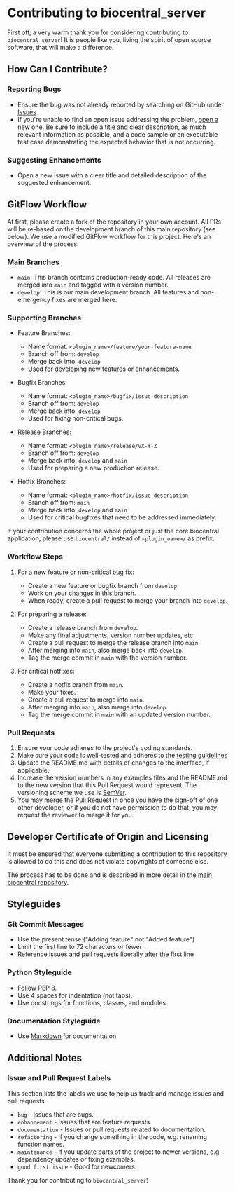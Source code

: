 # Contributing to biocentral_server

First off, a very warm thank you for considering contributing to `biocentral_server`! It is people like you,
living the spirit of open source software, that will make a difference.

## How Can I Contribute?

### Reporting Bugs

- Ensure the bug was not already reported by searching on GitHub
  under [Issues](https://github.com/biocentral/biocentral_server/issues).
- If you're unable to find an open issue addressing the
  problem, [open a new one](https://github.com/biocentral/biocentral_server/issues/new).
  Be sure to include a title and clear
  description, as much relevant information as possible, and a code sample or an executable test case demonstrating the
  expected behavior that is not occurring.

### Suggesting Enhancements

- Open a new issue with a clear title and detailed description of the suggested enhancement.

## GitFlow Workflow

At first, please create a fork of the repository in your own account. All PRs will be re-based on the development
branch of this main repository (see below).
We use a modified GitFlow workflow for this project. Here's an overview of the process:

### Main Branches

- `main`: This branch contains production-ready code. All releases are merged into `main` and tagged with a version
  number.
- `develop`: This is our main development branch. All features and non-emergency fixes are merged here.

### Supporting Branches

- Feature Branches:
    - Name format: `<plugin_name>/feature/your-feature-name`
    - Branch off from: `develop`
    - Merge back into: `develop`
    - Used for developing new features or enhancements.

- Bugfix Branches:
    - Name format: `<plugin_name>/bugfix/issue-description`
    - Branch off from: `develop`
    - Merge back into: `develop`
    - Used for fixing non-critical bugs.

- Release Branches:
    - Name format: `<plugin_name>/release/vX-Y-Z`
    - Branch off from: `develop`
    - Merge back into: `develop` and `main`
    - Used for preparing a new production release.

- Hotfix Branches:
    - Name format: `<plugin_name>/hotfix/issue-description`
    - Branch off from: `main`
    - Merge back into: `develop` and `main`
    - Used for critical bugfixes that need to be addressed immediately.

If your contribution concerns the whole project or just the core biocentral application, please use
`biocentral/` instead of `<plugin_name>/` as prefix.

### Workflow Steps

1. For a new feature or non-critical bug fix:
    - Create a new feature or bugfix branch from `develop`.
    - Work on your changes in this branch.
    - When ready, create a pull request to merge your branch into `develop`.

2. For preparing a release:
    - Create a release branch from `develop`.
    - Make any final adjustments, version number updates, etc.
    - Create a pull request to merge the release branch into `main`.
    - After merging into `main`, also merge back into `develop`.
    - Tag the merge commit in `main` with the version number.

3. For critical hotfixes:
    - Create a hotfix branch from `main`.
    - Make your fixes.
    - Create a pull request to merge into `main`.
    - After merging into `main`, also merge into `develop`.
    - Tag the merge commit in `main` with an updated version number.

### Pull Requests

1. Ensure your code adheres to the project's coding standards.
2. Make sure your code is well-tested and adheres to the [testing guidelines](docs/Contributing/testing.md)
3. Update the README.md with details of changes to the interface, if applicable.
4. Increase the version numbers in any examples files and the README.md to the new version that this Pull Request would
   represent. The versioning scheme we use is [SemVer](http://semver.org/).
5. You may merge the Pull Request in once you have the sign-off of one other developer, or if you do not have
   permission to do that, you may request the reviewer to merge it for you.

## Developer Certificate of Origin and Licensing

It must be ensured that everyone submitting a contribution to this repository is allowed to do this and does not violate
copyrights of someone else.

The process has to be done and is described in more detail in the
[main biocentral repository](https://github.com/biocentral/biocentral/Contributing.md).

## Styleguides

### Git Commit Messages

- Use the present tense ("Adding feature" not "Added feature")
- Limit the first line to 72 characters or fewer
- Reference issues and pull requests liberally after the first line

### Python Styleguide

- Follow [PEP 8](https://www.python.org/dev/peps/pep-0008/).
- Use 4 spaces for indentation (not tabs).
- Use docstrings for functions, classes, and modules.

### Documentation Styleguide

- Use [Markdown](https://daringfireball.net/projects/markdown/) for documentation.

## Additional Notes

### Issue and Pull Request Labels

This section lists the labels we use to help us track and manage issues and pull requests.

* `bug` - Issues that are bugs.
* `enhancement` - Issues that are feature requests.
* `documentation` - Issues or pull requests related to documentation.
* `refactoring` - If you change something in the code, e.g. renaming function names.
* `maintenance` -  If you update parts of the project to newer versions, e.g. dependency updates or fixing examples.
* `good first issue` - Good for newcomers.

Thank you for contributing to `biocentral_server`!
